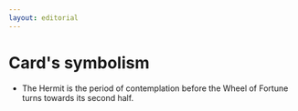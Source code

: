 ```yaml
---
layout: editorial
---
```


# Card's symbolism

* The Hermit is the period of contemplation before the Wheel of Fortune turns towards its second half.
